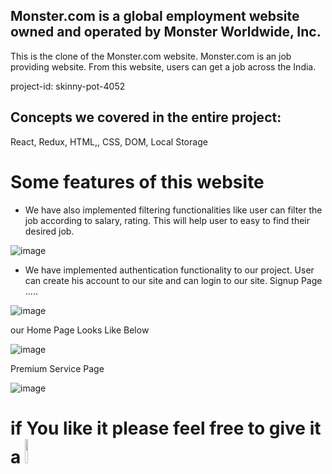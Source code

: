 ## Monster.com is a global employment website owned and operated by Monster Worldwide, Inc.

This is the clone of the Monster.com website. Monster.com is an job providing website. From this website, users can get a job across the India.

project-id: skinny-pot-4052

## Concepts we covered in the entire project:
React, 
Redux,
HTML,,
CSS,
DOM,
Local Storage


# Some features of this website


* We have also implemented filtering functionalities like user can filter the job according to salary, rating. This will help user to easy to find their desired job.

![image](https://user-images.githubusercontent.com/97316457/188929896-c0ad6470-4452-4e8d-ab00-046df131fbe1.png)




* We have implemented authentication functionality to our project. User can create his account to our site and can login to our site.
Signup Page .....


![image](https://user-images.githubusercontent.com/97316457/187086841-285608d9-c234-45a0-bfd4-c8541f063b6f.png)


our Home Page Looks Like Below

![image](https://user-images.githubusercontent.com/97316457/187086752-2bc37127-673a-4e0c-89fe-65431882a663.png)



Premium Service Page


![image](https://user-images.githubusercontent.com/97316457/187086920-353ea4b0-6bda-4490-ae15-61a85f35ddd3.png)

# if You like it please feel free to give it a <img src="https://upload.wikimedia.org/wikipedia/commons/thumb/9/99/Star_icon_stylized.svg/512px-Star_icon_stylized.svg.png" width="10%"/>
